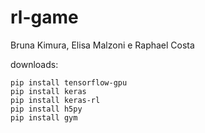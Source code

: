 # rl-game

Bruna Kimura, Elisa Malzoni e Raphael Costa

downloads:

```
pip install tensorflow-gpu
pip install keras
pip install keras-rl
pip install h5py
pip install gym
```
